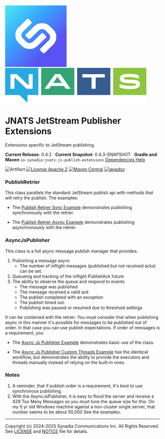 ![Synadia](src/main/javadoc/images/synadia-logo.png) &nbsp;&nbsp;&nbsp;&nbsp; ![NATS](src/main/javadoc/images/large-logo.png)

# JNATS JetStream Publisher Extensions

Extensions specific to JetStream publishing.

**Current Release**: 0.4.2
&nbsp; **Current Snapshot**: 0.4.3-SNAPSHOT
&nbsp; **Gradle and Maven** `io.synadia:jnats-js-publish-extensions`
[Dependencies Help](https://github.com/synadia-io/orbit.java?tab=readme-ov-file#dependencies)

![Artifact](https://img.shields.io/badge/Artifact-io.synadia:jnats--js--publish--extensions-00BC8E?labelColor=grey&style=flat)
[![License Apache 2](https://img.shields.io/badge/License-Apache2-blue.svg)](https://www.apache.org/licenses/LICENSE-2.0)
[![Maven Central](https://maven-badges.herokuapp.com/maven-central/io.synadia/jnats-js-publish-extensions/badge.svg)](https://maven-badges.herokuapp.com/maven-central/io.synadia/jnats-js-publish-extensions)
[![javadoc](https://javadoc.io/badge2/io.synadia/jnats-js-publish-extensions/javadoc.svg)](https://javadoc.io/doc/io.synadia/jnats-js-publish-extensions)

### PublishRetrier

This class parallels the standard JetStream publish api with methods that will retry the publish.
The examples:
* The [Publish Retrier Sync Example](src/examples/java/io/synadia/examples/PublishRetrierSyncExample.java)
demonstrates publishing synchronously with the retrier.

* The [Publish Retrier Async Example](src/examples/java/io/synadia/examples/PublishRetrierAsyncExample.java)
demonstrates publishing asynchronously with the retrier.

### AsyncJsPublisher

This class is a full async message publish manager that provides: 
1. Publishing a message async
   * The number of inflight messages (published but not received acks) can be set.
2. Queueing and tracking of the inflight PublishAck future
3. The ability to observe the queue and respond to events
   * The message was published
   * The message received a valid ack
   * The publish completed with an exception
   * The publish timed out.
   * Publishing was paused or resumed due to threshold settings

It can be combined with the retrier. 
You must consider that when publishing async in this manner 
it's possible for messages to be published out of order.
In that case you can use publish expectations.
If order of messages is a requirement, you 

* The [Async Js Publisher Example](src/examples/java/io/synadia/examples/AsyncJsPublisherExample.java)
demonstrates basic use of the class.

* The [Async Js Publisher Custom Threads Example](src/examples/java/io/synadia/examples/AsyncJsPublisherCustomThreadsExample.java) 
has the identical workflow, but demonstrates the ability to provide the executors and threads manually instead of relying
on the built-in ones.

### Notes

1. A reminder, that if publish order is a requirement, it's best to use synchronous publishing.
1. With the AsyncJsPublisher, it is easy to flood the server and receive a 429 Too Many Messages
   so you must tune the queue size for this. On my 5 yr old Windows machine against a non-cluster single server,
   that number seems to be about 50,000 See the examples.

---
Copyright (c) 2024-2025 Synadia Communications Inc. All Rights Reserved.
See [LICENSE](LICENSE) and [NOTICE](NOTICE) file for details.

